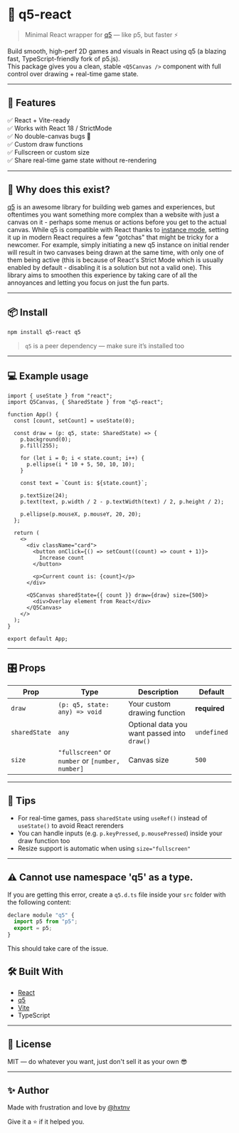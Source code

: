# 🎨 q5-react

> Minimal React wrapper for [q5](https://github.com/q5js/q5.js) — like p5, but faster ⚡

Build smooth, high-perf 2D games and visuals in React using q5 (a blazing fast, TypeScript-friendly fork of p5.js).  
This package gives you a clean, stable `<Q5Canvas />` component with full control over drawing + real-time game state.

---

## 🚀 Features

✅ React + Vite-ready  
✅ Works with React 18 / StrictMode  
✅ No double-canvas bugs 🧼  
✅ Custom draw functions  
✅ Fullscreen or custom size  
✅ Share real-time game state without re-rendering

---

## 🧠 Why does this exist?

[q5](https://github.com/q5js/q5.js) is an awesome library for building web games and experiences, but oftentimes you want something more complex than a website with just a canvas on it - perhaps some menus or actions before you get to the actual canvas. While q5 is compatible with React thanks to [instance mode](https://github.com/q5js/q5.js/wiki/Instance-Mode), setting it up in modern React requires a few "gotchas" that might be tricky for a newcomer. For example, simply initiating a new q5 instance on initial render will result in two canvases being drawn at the same time, with only one of them being active (this is because of React's Strict Mode which is usually enabled by default - disabling it is a solution but not a valid one). This library aims to smoothen this experience by taking care of all the annoyances and letting you focus on just the fun parts.

---

## 📦 Install

```bash
npm install q5-react q5
```

> `q5` is a peer dependency — make sure it’s installed too

---

## 💻 Example usage

```tsx
import { useState } from "react";
import Q5Canvas, { SharedState } from "q5-react";

function App() {
  const [count, setCount] = useState(0);

  const draw = (p: q5, state: SharedState) => {
    p.background(0);
    p.fill(255);

    for (let i = 0; i < state.count; i++) {
      p.ellipse(i * 10 + 5, 50, 10, 10);
    }

    const text = `Count is: ${state.count}`;

    p.textSize(24);
    p.text(text, p.width / 2 - p.textWidth(text) / 2, p.height / 2);

    p.ellipse(p.mouseX, p.mouseY, 20, 20);
  };

  return (
    <>
      <div className="card">
        <button onClick={() => setCount((count) => count + 1)}>
          Increase count
        </button>

        <p>Current count is: {count}</p>
      </div>

      <Q5Canvas sharedState={{ count }} draw={draw} size={500}>
        <div>Overlay element from React</div>
      </Q5Canvas>
    </>
  );
}

export default App;
```

---

## 🎛 Props

| Prop          | Type                                             | Description                                 | Default      |
| ------------- | ------------------------------------------------ | ------------------------------------------- | ------------ |
| `draw`        | `(p: q5, state: any) => void`                    | Your custom drawing function                | **required** |
| `sharedState` | `any`                                            | Optional data you want passed into `draw()` | `undefined`  |
| `size`        | `"fullscreen"` or `number` or `[number, number]` | Canvas size                                 | `500`        |

---

## 🤘 Tips

- For real-time games, pass `sharedState` using `useRef()` instead of `useState()` to avoid React rerenders
- You can handle inputs (e.g. `p.keyPressed`, `p.mousePressed`) inside your draw function too
- Resize support is automatic when using `size="fullscreen"`

---

## ⚠️ Cannot use namespace 'q5' as a type.

If you are getting this error, create a `q5.d.ts` file inside your `src` folder with the following content:

```js
declare module "q5" {
  import p5 from "p5";
  export = p5;
}
```

This should take care of the issue.

## 🛠 Built With

- [React](https://react.dev/)
- [q5](https://github.com/q5js/q5.js)
- [Vite](https://vitejs.dev/)
- TypeScript

---

## 📜 License

MIT — do whatever you want, just don't sell it as your own 😎

---

## ✨ Author

Made with frustration and love by [@hxtnv](https://github.com/hxtnv)

Give it a ⭐ if it helped you.
